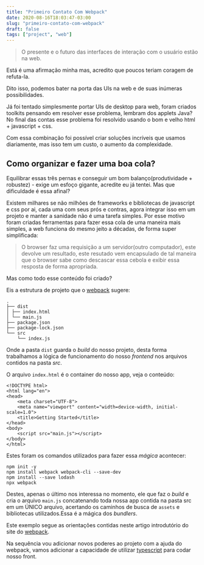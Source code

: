 ```yaml
---
title: "Primeiro Contato Com Webpack"
date: 2020-08-16T18:03:47-03:00
slug: "primeiro-contato-com-webpack"
draft: false
tags: ["project", "web"]
---
```


>O presente e o futuro das interfaces de interação com o usuário estão na web.

Está é uma afirmação minha mas, acredito que poucos teriam coragem de refuta-la.

Dito isso, podemos bater na porta das UIs na web e de suas inúmeras possibilidades.

Já foi tentado simplesmente portar UIs de desktop para web, foram criados toolkits pensando em resolver esse problema, lembram dos applets Java? No final das contas esse problema foi resolvido usando o bom e velho html + javascript + css.

Com essa combinação foi possível criar soluções incríveis que usamos diariamente, mas isso tem um custo, o aumento da complexidade.

## Como organizar e fazer uma boa cola?

Equilibrar essas três pernas e conseguir um bom balanço(produtividade + robustez) - exige um esfoço gigante, acredite eu já tentei. Mas que dificuldade é essa afinal?

Existem milhares se não milhões de frameworks e bibliotecas de javascript e css por ai, cada uma com seus prós e contras, agora integrar isso em um projeto e manter a sanidade não é uma tarefa simples. Por esse motivo foram criadas ferramentas para fazer essa cola de uma maneira mais simples, a web funciona do mesmo jeito a décadas, de forma super simplificada:

> O browser faz uma requisição a um servidor(outro computador), este devolve um resultado, este resutado vem encapsulado de tal maneira que o browser sabe como descascar essa cebola e exibir essa resposta de forma apropriada.

Mas como todo esse conteúdo foi criado?

Eis a estrutura de projeto que o [webpack](https://webpack.js.org/) sugere:

    .
    ├── dist
    │ ├── index.html
    │ └── main.js
    ├── package.json
    ├── package-lock.json
    └── src
        └── index.js

Onde a pasta `dist` guarda o *build* do nosso projeto, desta forma trabalhamos a lógica de funcionamento do nosso *frontend* nos arquivos contidos na pasta *src*.

O arquivo `index.html` é o container do nosso app, veja o conteúdo:

    <!DOCTYPE html>
    <html lang="en">
    <head>
        <meta charset="UTF-8">
        <meta name="viewport" content="width=device-width, initial-scale=1.0">
        <title>Getting Started</title>
    </head>
    <body>
        <script src="main.js"></script>
    </body>
    </html>

Estes foram os comandos utilizados para fazer essa *mágica* acontecer:

    npm init -y
    npm install webpack webpack-cli --save-dev
    npm install --save lodash
    npx webpack

Destes, apenas o último nos interessa no momento, ele que faz o *build* e cria o arquivo `main.js` concatenando toda nossa app contida na pasta src em um ÚNICO arquivo, acertando os caminhos de busca de `assets` e bibliotecas utilizados.Essa é a mágica dos *bundlers*.

Este exemplo segue as orientações contidas neste artigo introdutório do site do [webpack](https://webpack.js.org/guides/getting-started/).

Na sequência vou adicionar novos poderes ao projeto com a ajuda do webpack, vamos adicionar a capacidade de utilizar [typescript](https://www.typescriptlang.org/) para codar nosso front.
